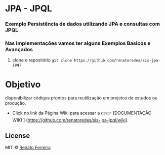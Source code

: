 # JPA - JPQL
### Exemplo Persistência de dados utilizando JPA e consultas com JPQL 
### Nas implementações vamos ter alguns Exemplos Basicos e Avançados

1. clone o repositório `git clone https://github.com/renatoredes/sis-jpa-jpql`


# Objetivo
disponibilizar códigos prontos para reutilização em projetos de estudos ou produção.
- Click no link da Página Wiki para acessar a 👉👉 [DOCUMENTAÇÃO WIKI ] (https://github.com/renatoredes/sis-jpa-jpql/wiki).

## License
MIT © [Renato Ferreira](https://github.com/renatoredes)
